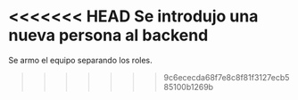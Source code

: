 <<<<<<< HEAD
Se introdujo una nueva persona al backend
=======
Se armo el equipo separando los roles.
>>>>>>> 9c6ececda68f7e8c8f81f3127ecb585100b1269b
